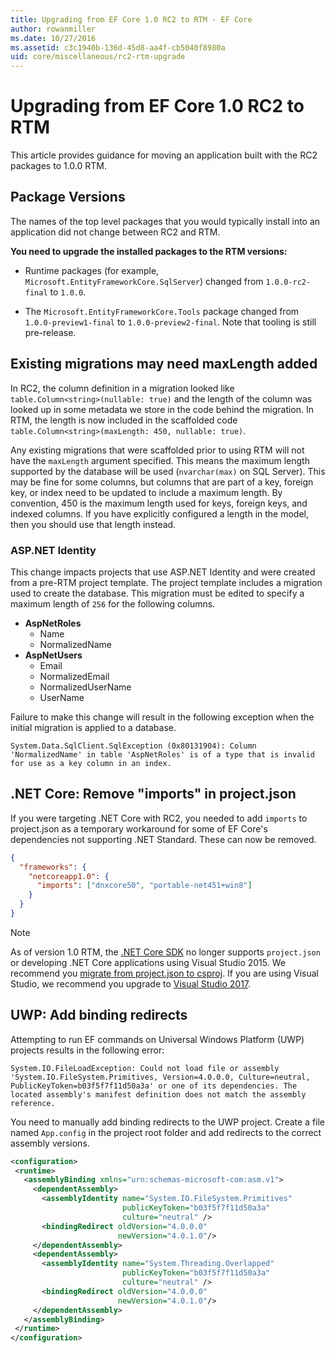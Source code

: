```yaml
---
title: Upgrading from EF Core 1.0 RC2 to RTM - EF Core
author: rowanmiller
ms.date: 10/27/2016
ms.assetid: c3c1940b-136d-45d8-aa4f-cb5040f8980a
uid: core/miscellaneous/rc2-rtm-upgrade
---
```

# Upgrading from EF Core 1.0 RC2 to RTM

This article provides guidance for moving an application built with the RC2 packages to 1.0.0 RTM.

## Package Versions

The names of the top level packages that you would typically install into an application did not change between RC2 and RTM.

**You need to upgrade the installed packages to the RTM versions:**

* Runtime packages (for example, `Microsoft.EntityFrameworkCore.SqlServer`) changed from `1.0.0-rc2-final` to `1.0.0`.

* The `Microsoft.EntityFrameworkCore.Tools` package changed from `1.0.0-preview1-final` to `1.0.0-preview2-final`. Note that tooling is still pre-release.

## Existing migrations may need maxLength added

In RC2, the column definition in a migration looked like `table.Column<string>(nullable: true)` and the length of the column was looked up in some metadata we store in the code behind the migration. In RTM, the length is now included in the scaffolded code `table.Column<string>(maxLength: 450, nullable: true)`.

Any existing migrations that were scaffolded prior to using RTM will not have the `maxLength` argument specified. This means the maximum length supported by the database will be used (`nvarchar(max)` on SQL Server). This may be fine for some columns, but columns that are part of a key, foreign key, or index need to be updated to include a maximum length. By convention, 450 is the maximum length used for keys, foreign keys, and indexed columns. If you have explicitly configured a length in the model, then you should use that length instead.

### ASP.NET Identity

This change impacts projects that use ASP.NET Identity and were created from a pre-RTM project template. The project template includes a migration used to create the database. This migration must be edited to specify a maximum length of `256` for the following columns.

* **AspNetRoles**
  * Name
  * NormalizedName
* **AspNetUsers**
  * Email
  * NormalizedEmail
  * NormalizedUserName
  * UserName

Failure to make this change will result in the following exception when the initial migration is applied to a database.

``` output
System.Data.SqlClient.SqlException (0x80131904): Column 'NormalizedName' in table 'AspNetRoles' is of a type that is invalid for use as a key column in an index.
```

## .NET Core: Remove "imports" in project.json

If you were targeting .NET Core with RC2, you needed to add `imports` to project.json as a temporary workaround for some of EF Core's dependencies not supporting .NET Standard. These can now be removed.

``` json
{
  "frameworks": {
    "netcoreapp1.0": {
      "imports": ["dnxcore50", "portable-net451+win8"]
    }
  }
}
```

> [!NOTE]  
> As of version 1.0 RTM, the [.NET Core SDK](https://www.microsoft.com/net/download/core) no longer supports `project.json` or developing .NET Core applications using Visual Studio 2015. We recommend you [migrate from project.json to csproj](https://docs.microsoft.com/dotnet/articles/core/migration/). If you are using Visual Studio, we recommend you upgrade to [Visual Studio 2017](https://www.visualstudio.com/downloads/).

## UWP: Add binding redirects

Attempting to run EF commands on Universal Windows Platform (UWP) projects results in the following error:

``` output
System.IO.FileLoadException: Could not load file or assembly 'System.IO.FileSystem.Primitives, Version=4.0.0.0, Culture=neutral, PublicKeyToken=b03f5f7f11d50a3a' or one of its dependencies. The located assembly's manifest definition does not match the assembly reference.
```

You need to manually add binding redirects to the UWP project. Create a file named `App.config` in the project root folder and add redirects to the correct assembly versions.

``` xml
<configuration>
 <runtime>
   <assemblyBinding xmlns="urn:schemas-microsoft-com:asm.v1">
     <dependentAssembly>
       <assemblyIdentity name="System.IO.FileSystem.Primitives"
                         publicKeyToken="b03f5f7f11d50a3a"
                         culture="neutral" />
       <bindingRedirect oldVersion="4.0.0.0"
                        newVersion="4.0.1.0"/>
     </dependentAssembly>
     <dependentAssembly>
       <assemblyIdentity name="System.Threading.Overlapped"
                         publicKeyToken="b03f5f7f11d50a3a"
                         culture="neutral" />
       <bindingRedirect oldVersion="4.0.0.0"
                        newVersion="4.0.1.0"/>
     </dependentAssembly>
   </assemblyBinding>
 </runtime>
</configuration>
```
